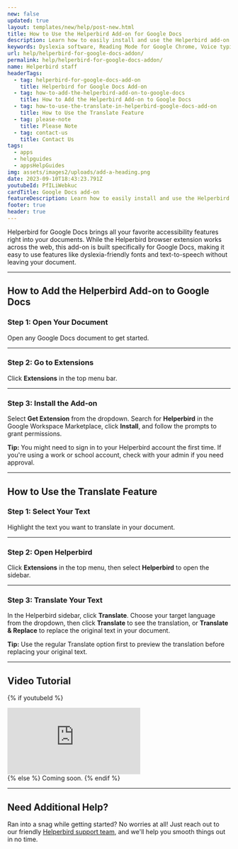 ```yaml
---
new: false
updated: true
layout: templates/new/help/post-new.html
title: How to Use the Helperbird Add-on for Google Docs
description: Learn how to easily install and use the Helperbird add-on for Google Docs. This guide walks you through adding powerful accessibility features like dyslexia-friendly fonts and text-to-speech directly to your documents.
keywords: Dyslexia software, Reading Mode for Google Chrome, Voice typing for chrome, Text to speech for chrome, text reader, Immersive Reader, dyslexia fonts, accessibility software, dyslexia software, Helperbird for Edge, Helperbird for Firefox, Helperbird for Chrome, Opendyslexic for Chrome, OpenDyslexic
url: help/helperbird-for-google-docs-addon/
permalink: help/helperbird-for-google-docs-addon/
name: Helperbird staff
headerTags:
  - tag: helperbird-for-google-docs-add-on
    title: Helperbird for Google Docs Add-on
  - tag: how-to-add-the-helperbird-add-on-to-google-docs
    title: How to Add the Helperbird Add-on to Google Docs
  - tag: how-to-use-the-translate-in-helperbird-google-docs-add-on
    title: How to Use the Translate Feature
  - tag: please-note
    title: Please Note
  - tag: contact-us
    title: Contact Us
tags:
  - apps
  - helpguides
  - appsHelpGuides
img: assets/images2/uploads/add-a-heading.png
date: 2023-09-10T18:43:23.791Z
youtubeId: PfILiWebkuc
cardTitle: Google Docs add-on
featureDescription: Learn how to easily install and use the Helperbird add-on for Google Docs. This guide walks you through adding powerful accessibility features like dyslexia-friendly fonts and text-to-speech directly to your documents.
footer: true
header: true
---
```


Helperbird for Google Docs brings all your favorite accessibility features right into your documents. While the Helperbird browser extension works across the web, this add-on is built specifically for Google Docs, making it easy to use features like dyslexia-friendly fonts and text-to-speech without leaving your document.

---

## How to Add the Helperbird Add-on to Google Docs

### Step 1: Open Your Document

Open any Google Docs document to get started.

---

### Step 2: Go to Extensions

Click **Extensions** in the top menu bar.

---

### Step 3: Install the Add-on

Select **Get Extension** from the dropdown. Search for **Helperbird** in the Google Workspace Marketplace, click **Install**, and follow the prompts to grant permissions.

**Tip:** You might need to sign in to your Helperbird account the first time. If you're using a work or school account, check with your admin if you need approval.

---

## How to Use the Translate Feature

### Step 1: Select Your Text

Highlight the text you want to translate in your document.

---

### Step 2: Open Helperbird

Click **Extensions** in the top menu, then select **Helperbird** to open the sidebar.

---

### Step 3: Translate Your Text

In the Helperbird sidebar, click **Translate**. Choose your target language from the dropdown, then click **Translate** to see the translation, or **Translate & Replace** to replace the original text in your document.

**Tip:** Use the regular Translate option first to preview the translation before replacing your original text.

---

## Video Tutorial

{% if youtubeId %}
<div class="aspect-w-16 aspect-h-9 mt-12 mb-12">
<iframe id="videos" src="https://www.youtube-nocookie.com/embed/{{youtubeId}}" title="YouTube video player" frameborder="0" allow="accelerometer; autoplay; clipboard-write; encrypted-media; gyroscope; picture-in-picture; web-share" allowfullscreen></iframe>
</div>
{% else %}
Coming soon.
{% endif %}

---

## Need Additional Help?

Ran into a snag while getting started? No worries at all! Just reach out to our friendly [Helperbird support team](/support/), and we'll help you smooth things out in no time.
